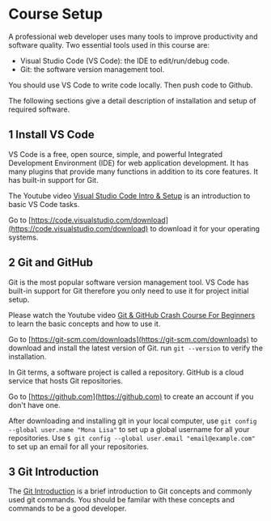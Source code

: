 # Course Setup

A professional web developer uses many tools to improve productivity and software quality. Two essential tools used in this course are:

- Visual Studio Code (VS Code): the IDE to edit/run/debug code.
- Git: the software version management tool.

You should use VS Code to write code locally. Then push code to Github.

The following sections give a detail description of installation and setup of required software.

## 1 Install VS Code

VS Code is a free, open source, simple, and powerful Integrated Development Environment (IDE) for web application development. It has many plugins that provide many functions in addition to its core features. It has built-in support for Git.

The Youtube video [Visual Studio Code Intro & Setup](https://youtu.be/fnPhJHN0jTE) is an introduction to basic VS Code tasks.

Go to [https://code.visualstudio.com/download](https://code.visualstudio.com/download) to download it for your operating systems.

## 2 Git and GitHub

Git is the most popular software version management tool. VS Code has built-in support for Git therefore you only need to use it for project initial setup.

Please watch the Youtube video [Git & GitHub Crash Course For Beginners](https://youtu.be/SWYqp7iY_Tc) to learn the basic concepts and how to use it.

Go to [https://git-scm.com/downloads](https://git-scm.com/downloads) to download and install the latest version of Git. run `git --version` to verify the installation.

In Git terms, a software project is called a repository. GitHub is a cloud service that hosts Git repositories.

Go to [https://github.com](https://github.com) to create an account if you don't have one.

After downloading and installing git in your local computer, use `git config --global user.name "Mona Lisa"` to set up a global username for all your repositories. Use `$ git config --global user.email "email@example.com"` to set up an email for all your repositories.

## 3 Git Introduction

The [Git Introduction](./git-introduction.md) is a brief introduction to Git concepts and commonly used git commands. You should be familar with these concepts and commands to be a good developer.
